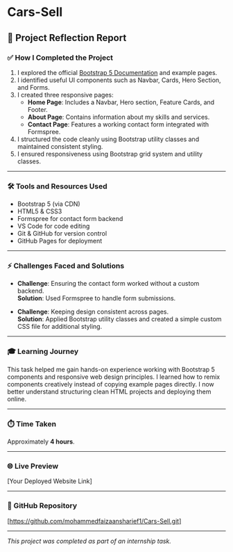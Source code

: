 # Cars-Sell

## 📝 Project Reflection Report

### ✅ How I Completed the Project
1. I explored the official [Bootstrap 5 Documentation](https://getbootstrap.com/docs/5.3/getting-started/introduction/) and example pages.
2. I identified useful UI components such as Navbar, Cards, Hero Section, and Forms.
3. I created three responsive pages:
   - **Home Page**: Includes a Navbar, Hero section, Feature Cards, and Footer.
   - **About Page**: Contains information about my skills and services.
   - **Contact Page**: Features a working contact form integrated with Formspree.
4. I structured the code cleanly using Bootstrap utility classes and maintained consistent styling.
5. I ensured responsiveness using Bootstrap grid system and utility classes.

---

### 🛠️ Tools and Resources Used
- Bootstrap 5 (via CDN)
- HTML5 & CSS3
- Formspree for contact form backend
- VS Code for code editing
- Git & GitHub for version control
- GitHub Pages for deployment

---

### ⚡ Challenges Faced and Solutions
- **Challenge**: Ensuring the contact form worked without a custom backend.  
  **Solution**: Used Formspree to handle form submissions.

- **Challenge**: Keeping design consistent across pages.  
  **Solution**: Applied Bootstrap utility classes and created a simple custom CSS file for additional styling.

---

### 🎓 Learning Journey
This task helped me gain hands-on experience working with Bootstrap 5 components and responsive web design principles. I learned how to remix components creatively instead of copying example pages directly. I now better understand structuring clean HTML projects and deploying them online.

---

### ⏱️ Time Taken
Approximately **4 hours**.

---

### 🌐 Live Preview
[Your Deployed Website Link]

---

### 📂 GitHub Repository
[https://github.com/mohammedfaizaansharief1/Cars-Sell.git]

---

*This project was completed as part of an internship task.*
